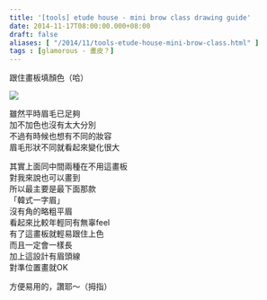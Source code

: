 ```yaml
---
title: '[tools] etude house - mini brow class drawing guide'
date: 2014-11-17T08:00:00.000+08:00
draft: false
aliases: [ "/2014/11/tools-etude-house-mini-brow-class.html" ]
tags : [glamorous - 畫皮？]
---
```


跟住畫板填顏色（哈）  

![](/images/etudehousebrowclass.jpg)

雖然平時眉毛已足夠  
加不加色也沒有太大分別  
不過有時候也想有不同的妝容  
眉毛形狀不同就看起來變化很大  
  
其實上面同中間兩種在不用這畫板  
對我來說也可以畫到  
所以最主要是最下面那款  
「韓式一字眉」  
沒有角的略粗平眉  
看起來比較年輕同有無辜feel  
有了這畫板就輕易跟住上色  
而且一定會一樣長  
加上這設計有眉頭線  
對準位置畫就OK  
  
方便易用的，讚耶～（拇指）
